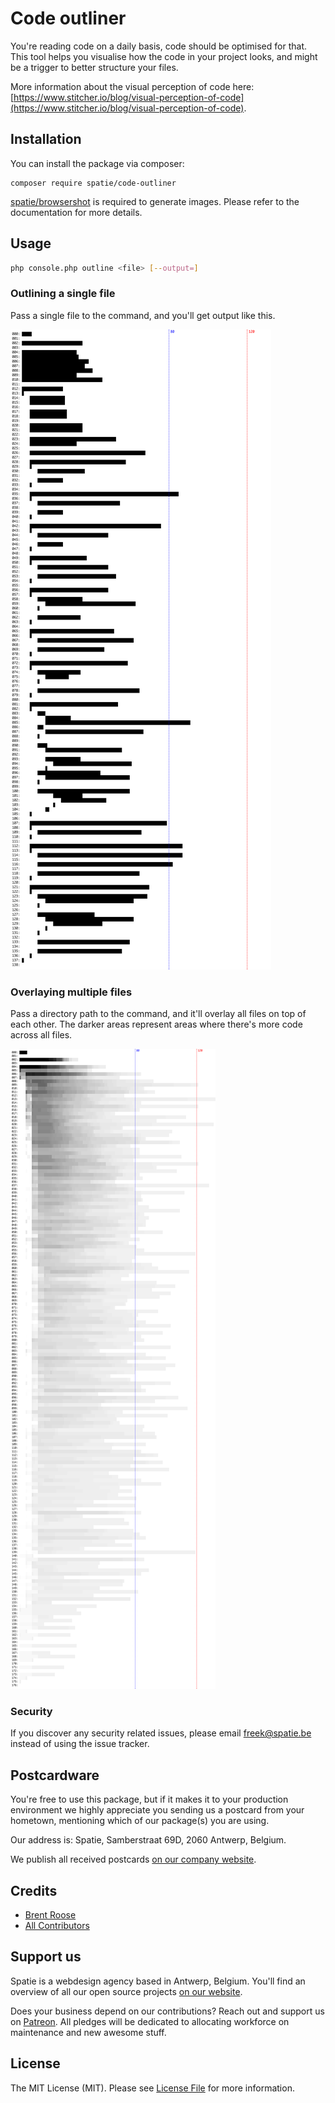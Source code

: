 # Code outliner

You're reading code on a daily basis, code should be optimised for that. 
This tool helps you visualise how the code in your project looks, 
and might be a trigger to better structure your files.

More information about the visual perception of code here: [https://www.stitcher.io/blog/visual-perception-of-code](https://www.stitcher.io/blog/visual-perception-of-code).

## Installation

You can install the package via composer:

```
composer require spatie/code-outliner
```

[spatie/browsershot](https://github.com/spatie/browsershot) is required to generate images. 
Please refer to the documentation for more details.

## Usage

```bash
php console.php outline <file> [--output=]
```

### Outlining a single file

Pass a single file to the command, and you'll get output like this.

![Outline of a single file](docs/outline-single.png)

### Overlaying multiple files

Pass a directory path to the command, and it'll overlay all files on top of each other.
The darker areas represent areas where there's more code across all files.

![Outline of multiple files](docs/outline-multiple.png)

### Security

If you discover any security related issues, please email freek@spatie.be instead of using the issue tracker.

## Postcardware

You're free to use this package, but if it makes it to your production environment we highly appreciate you sending us a postcard from your hometown, mentioning which of our package(s) you are using.

Our address is: Spatie, Samberstraat 69D, 2060 Antwerp, Belgium.

We publish all received postcards [on our company website](https://spatie.be/en/opensource/postcards).

## Credits

- [Brent Roose](https://github.com/brendt)
- [All Contributors](../../contributors)

## Support us

Spatie is a webdesign agency based in Antwerp, Belgium. You'll find an overview of all our open source projects [on our website](https://spatie.be/opensource).

Does your business depend on our contributions? Reach out and support us on [Patreon](https://www.patreon.com/spatie). 
All pledges will be dedicated to allocating workforce on maintenance and new awesome stuff.

## License

The MIT License (MIT). Please see [License File](LICENSE.md) for more information.
